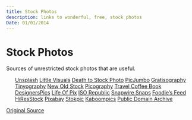 ```yaml
---
title: Stock Photos
description: links to wonderful, free, stock photos
Date: 01/01/2014
---
```


# Stock Photos

<div>
	<p class="well">Sources of unrestricted stock photos that are useful.</p>
	<div class="content">
		<ul class="list-group" >
			<a class="list-group-item"  href="https://unsplash.com/" >Unsplash</a>
			<a class="list-group-item"  href="http://littlevisuals.co/" >Little Visuals</a>
			<a class="list-group-item"  href="http://deathtothestockphoto.com/" >Death to Stock Photo</a>
			<a class="list-group-item"  href="http://picjumbo.com/" >PicJumbo</a>
			<a class="list-group-item"  href="http://www.gratisography.com/" >Gratisography</a>
			<a class="list-group-item"  href="http://www.tinyography.com/" >Tinyography</a>
			<a class="list-group-item"  href="http://nos.twnsnd.co/" >New Old Stock</a>
			<a class="list-group-item"  href="http://picography.co/" >Picography</a>
			<a class="list-group-item"  href="http://travelcoffeebook.com/" >Travel Coffee Book</a>
			<a class="list-group-item"  href="http://www.designerspics.com/" >DesignersPics</a>
			<a class="list-group-item"  href="http://www.lifeofpix.com/" >Life Of Pix</a>
			<a class="list-group-item"  href="http://isorepublic.com/" >ISO Republic</a>
			<a class="list-group-item"  href="http://snapwiresnaps.tumblr.com/" >Snapwire Snaps</a>
			<a class="list-group-item"  href="http://foodiesfeed.com/" >Foodie’s Feed</a>
			<a class="list-group-item"  href="http://hiresstock.com/" >HiResStock</a>
			<a class="list-group-item"  href="http://pixabay.com/" >Pixabay</a>
			<a class="list-group-item"  href="http://stokpic.com/" >Stokpic</a>
			<a class="list-group-item"  href="http://kaboompics.com/" >Kaboompics</a>
			<a class="list-group-item"  href="http://publicdomainarchive.com/" >Public Domain Archive</a>
		</ul>
		<a class="small" href="http://www.designskilz.com/free-photos/">Original Source</a>
	</div>
</div>